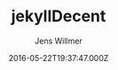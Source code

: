 ---
title: jekyllDecent
github: 'https://github.com/jwillmer/jekyllDecent'
demo: 'https://jwillmer.github.io/jekyllDecent/'
author: Jens Willmer
ssg:
  - Jekyll
cms:
  - No Cms
date: 2016-05-22T19:37:47.000Z
github_branch: gh-pages
description: Blog Template for Jekyll
stale: false
---